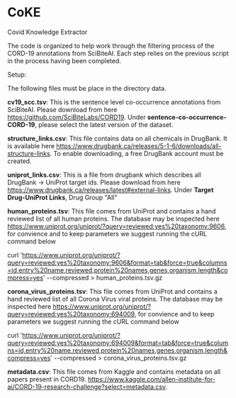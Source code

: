 # CoKE
Covid Knowledge Extractor


The code is organized to help work through the filtering process of the CORD-19 annotations from SciBiteAI. Each step relies on the previous script in the process having been completed.

Setup:

The following files must be place in the directory data.

<b>cv19_scc.tsv</b>: This is the sentence level co-occurrence annotations from SciBiteAI. Please download from here https://github.com/SciBiteLabs/CORD19. Under <b>sentence-co-occurrence-CORD-19</b>, please select the latest version of the dataset.

<b>structure_links.csv</b>: This file contains data on all chemicals in DrugBank. It is available here https://www.drugbank.ca/releases/5-1-6/downloads/all-structure-links. To enable downloading, a free DrugBank account must be created.

<b>uniprot_links.csv</b>: This is a file from drugbank which describes all DrugBank -> UniProt target ids. Please download from here https://www.drugbank.ca/releases/latest#external-links. Under <b>Target Drug-UniProt Links</b>, Drug Group "All"

<b>human_proteins.tsv</b>: This file comes from UniProt and contains a hand reviewed list of all human proteins. The database may be inspected here https://www.uniprot.org/uniprot/?query=reviewed:yes%20taxonomy:9606, for convience and to keep parameters we suggest running the cURL command below

curl 'https://www.uniprot.org/uniprot/?query=reviewed:yes%20taxonomy:9606&format=tab&force=true&columns=id,entry%20name,reviewed,protein%20names,genes,organism,length&compress=yes'   --compressed > human_proteins.tsv.gz

<b>corona_virus_proteins.tsv</b>: This file comes from UniProt and contains a hand reviewed list of all Corona Virus viral proteins. The database may be inspected here https://www.uniprot.org/uniprot/?query=reviewed:yes%20taxonomy:694009, for convience and to keep parameters we suggest running the cURL command below

curl 'https://www.uniprot.org/uniprot/?query=reviewed:yes%20taxonomy:694009&format=tab&force=true&columns=id,entry%20name,reviewed,protein%20names,genes,organism,length&compress=yes'   --compressed > corona_virus_proteins.tsv.gz

<b>metadata.csv</b>: This file comes from Kaggle and contains metadata on all papers present in CORD19. https://www.kaggle.com/allen-institute-for-ai/CORD-19-research-challenge?select=metadata.csv.
